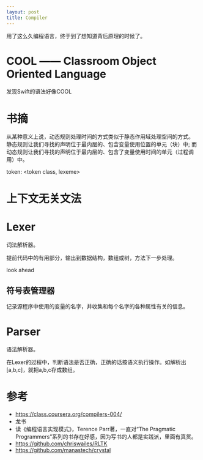 ```yaml
---
layout: post
title: Compiler
---
```


用了这么久编程语言，终于到了想知道背后原理的时候了。

# COOL —— Classroom Object Oriented Language
发现Swift的语法好像COOL

# 书摘
从某种意义上说，动态规则处理时间的方式类似于静态作用域处理空间的方式。
静态规则让我们寻找的声明位于最内层的、包含变量使用位置的单元（块）中;
而动态规则让我们寻找的声明位于最内层的、包含了变量使用时间的单元（过程调用）中。


token: <token class, lexeme>

# 上下文无关文法


# Lexer
词法解析器。

提前代码中的有用部分，输出到数据结构，数组或树，方法下一步处理。

look ahead

## 符号表管理器
记录源程序中使用的变量的名字，并收集和每个名字的各种属性有关的信息。

# Parser
语法解析器。

在Lexer的过程中，判断语法是否正确，正确的话按语义执行操作。如解析出[a,b,c]，就把a,b,c存成数组。

# 参考

* https://class.coursera.org/compilers-004/
* 龙书
* 读《编程语言实现模式》，Terence Parr著，一直对“The Pragmatic Programmers”系列的书存在好感，因为写书的人都是实践派，里面有真货。
* https://github.com/chriswailes/RLTK
* https://github.com/manastech/crystal